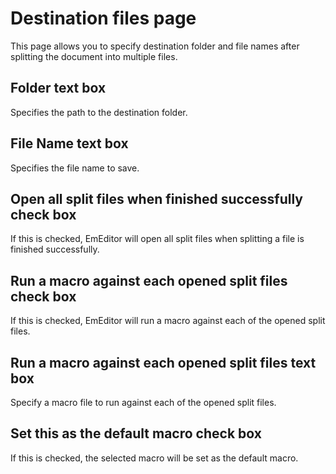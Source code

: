 # Destination files page

This page allows you to specify destination folder and file names after
splitting the document into multiple files.

## Folder text box

Specifies the path to the destination folder.

## File Name text box

Specifies the file name to save.

## Open all split files when finished successfully check box

If this is checked, EmEditor will open all split files when splitting a file is finished successfully.

## Run a macro against each opened split files check box

If this is checked, EmEditor will run a macro against each of the opened split files.

## Run a macro against each opened split files text box

Specify a macro file to run against each of the opened split files.

## Set this as the default macro check box

If this is checked, the selected macro will be set as the default macro.
